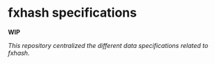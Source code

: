 fxhash specifications
=====================

**WIP**

*This repository centralized the different data specifications related to fxhash.*

